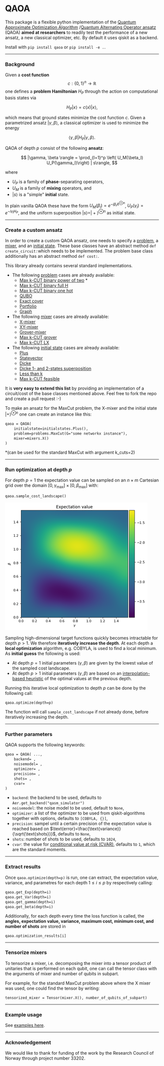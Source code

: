 # QAOA

This package is a flexible python implementation of the [Quantum Approximate Optimization Algorithm](https://arxiv.org/pdf/1411.4028.pdf) /[Quantum Alternating Operator ansatz](https://arxiv.org/pdf/1709.03489.pdf)  (QAOA) **aimed at researchers** to readily test the performance of a new ansatz, a new classical optimizer, etc. By default it uses qiskit as a backend.

Install with `pip install qaoa` or `pip install -e .`.

***
### Background
Given a **cost function** 
$$c: \lbrace 0, 1\rbrace^n \rightarrow \mathbb{R}$$
one defines a **problem Hamiltonian** $H_P$ through the action on computational basis states via

$$ H_P |x\rangle = c(x) |x\rangle,$$

which means that ground states minimize the cost function $c$.
Given a parametrized ansatz $| \gamma, \beta \rangle$, a classical optimizer is used to minimize the energy

$$ \langle \gamma, \beta | H_P | \gamma, \beta \rangle.$$

QAOA of depth $p$ consist of the following **ansatz**:

$$ |\gamma, \beta \rangle = \prod_{l=1}^p \left( U_M(\beta_l) U_P(\gamma_l)\right) | s\rangle, $$

where

- $U_P$ is a family of **phase**-separating operators,
- $U_M$ is a family of **mixing** operators, and
- $|s\rangle$ is a "simple" **initial** state.

In plain vanilla QAOA these have the form
$U_M(\beta_l)=e^{-i\beta_l X^{\otimes n}}$,  $U_P(\gamma_l)=e^{-i\gamma_l H_P}$, and the uniform superposition $| s \rangle = |+\rangle^{\otimes n}$ as initial state.

***
### Create a custom ansatz

In order to create a custom QAOA ansatz, one needs to specify a [problem](qaoa/problems/base_problem.py), a [mixer](qaoa/mixers/base_mixer.py), and an [initial state](qaoa/initialstates/base_initialstate.py). These base classes have an abstract method `def create_circuit:`which needs to be implemented. The problem base class additionally has an abstract method `def cost:`.

This library already contains several standard implementations.

- The following [problem](qaoa/problems/base_problem.py) cases are already available:
	- [Max k-CUT binary power of two](qaoa/problems/maxkcut_binary_powertwo.py) *
	- [Max k-CUT binary full H](qaoa/problems/maxkcut_binary_fullH.py)
	- [Max k-CUT binary one hot](qaoa/problems/maxkcut_binary_one_hot.py)
	- [QUBO](qaoa/problems/qubo_problem.py)
	- [Exact cover](qaoa/problems/exactcover_problem.py)
	- [Portfolio](qaoa/problems/portfolio_problem.py)
	- [Graph](qaoa/problems/graph_problem.py)
- The following [mixer](qaoa/mixers/base_mixer.py) cases are already available:
	- [X-mixer](qaoa/mixers/x_mixer.py)
	- [XY-mixer](qaoa/mixers/xy_mixer.py)
	- [Grover-mixer](qaoa/mixers/grover_mixer.py)
	- [Max k-CUT grover](qaoa/mixers/maxkcut_grover_mixer.py)
	- [Max k-CUT LX](qaoa/mixers/maxkcut_lx_mixer.py)
- The following [initial state](qaoa/initialstates/base_initialstate.py) cases are already available:
	- [Plus](qaoa/initialstates/plus_initialstate.py)
	- [Statevector](qaoa/initialstates/statevector_initialstate.py)
	- [Dicke](qaoa/initialstates/dicke_initialstate.py)
	- [Dicke 1- and 2-states superposition](qaoa/initialstates/dicke1_2_initialstate.py)
	- [Less than k](qaoa/initialstates/lessthank_initialstate.py)
	- [Max k-CUT feasible](qaoa/initialstates/maxkcut_feasible_initialstate.py)

It is **very easy to extend this list** by providing  an implementation of a circuit/cost of the base classes mentioned above. Feel free to fork the repo and create a pull request :-)

To make an ansatz for the MaxCut problem, the X-mixer and the initial state $|+\rangle^{\otimes n}$  one can create an instance like this: 

	qaoa = QAOA(
		initialstate=initialstates.Plus(),
		problem=problems.MaxCut(G="some networkx instance"),
		mixer=mixers.X()
	)

*(can be used for the standard MaxCut with argument k_cuts=2)
***
### Run optimization at depth $p$

For depth $p=1$ the expectation value can be sampled on an $n\times m$ Cartesian grid over the domain $[0,\gamma_\text{max}]\times[0,\beta_\text{max}]$ with:
		
	qaoa.sample_cost_landscape()
	
![Energy landscape](images/E.png  "Energy landscape")

Sampling high-dimensional target functions quickly becomes intractable for depth $p>1$. We therefore **iteratively increase the depth**. At each depth a **local optimization** algorithm, e.g. COBYLA, is used to find a local minimum. As **initial guess** the following is used:

- At depth $p=1$ initial parameters $(\gamma, \beta)$ are given by the lowest value of the sampled cost landscape. 
- At depth $p>1$ initial parameters $(\gamma, \beta)$ are based on an [interpolation-based heuristic](https://arxiv.org/pdf/1812.01041.pdf) of the optimal values at the previous depth.

Running this iterative local optimization to depth $p$ can be done by the following call:

	qaoa.optimize(depth=p)

The function will call `sample_cost_landscape` if not already done, before iteratively increasing the depth.

***
### Further parameters

QAOA supports the following keywords:

	qaoa = QAOA( ...,
		backend= ,
		noisemodel= ,
		optimizer= ,
		precision= ,
		shots= ,
		cvar=
	)

- `backend`: the backend to be used, defaults to `Aer.get_backend("qasm_simulator")`
- `noisemodel`: the noise model to be used, default to `None`,
- `optimizer`: a list of the optimizer to be used from qiskit-algorithms together with options, defaults to `[COBYLA, {}]`,
- `precision`: sampel until a certain precision of the expectation value is reached based on $\text{error}=\frac{\text{variance}}{\sqrt{\text{shots}}}$, defaults to `None`,
- `shots`: number of shots to be used, defaults to `1024`,
- `cvar`: the value for [conditional value at risk (CVAR)](https://arxiv.org/pdf/1907.04769.pdf), defaults to `1`, which are the standard moments.

***
### Extract results

Once `qaoa.optimize(depth=p)` is run, one can extract, the expectation value, variance, and parametres for each depth $1\leq i \leq p$ by respectively calling:

	qaoa.get_Exp(depth=i)
	qaoa.get_Var(depth=i)
	qaoa.get_gamma(depth=i)
	qaoa.get_beta(depth=i)

Additionally, for each depth every time the loss function is called, the **angles, expectation value, variance, maximum cost, minimum cost, **and** number of shots** are stored in 

	qaoa.optimization_results[i]


***
### Tensorize mixers
To tensorize a mixer, i.e. decomposing the mixer into a tensor product of unitaries that is 
performed on each qubit, one can call the tensor class with the arguments of mixer and number of qubits in subpart.

For example, for the standard MaxCut problem above where the X mixer was used, one could find the tensor by writing:

	tensorized_mixer = Tensor(mixer.X(), number_of_qubits_of_subpart)
<!--find out the number of qubits we want here -->

***
### Example usage

See [examples here](examples/).


***
### Acknowledgement
We would like to thank for funding of the work by the Research Council of Norway through project number 33202.

